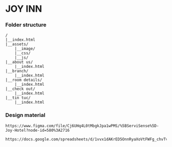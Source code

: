 # JOY INN
### Folder structure
```
/
|__index.html
|__assets/
    |__image/
    |__css/
    |__js/
|__about us/
    |__index.html
|__branch/
    |__index.html
|__room details/
    |__index.html
|__check out/
    |__index.html
|__tin tuc/
    |__index.html
```
### Design material
```
https://www.figma.com/file/Cj6UHq4L0tMbgkJpa1wPMS/%5BServiSense%5D-Joy-Hotel?node-id=580%3A2716
```
```
https://docs.google.com/spreadsheets/d/1vvx1dAKrED5OnnRyaXoVtFWFg_chvTv73E3ubWEODFM/edit#gid=0
```

